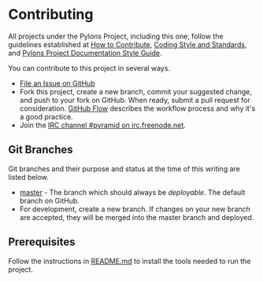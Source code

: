 # Contributing

All projects under the Pylons Project, including this one, follow the guidelines established at [How to Contribute](https://pylonsproject.org/community-how-to-contribute.html), [Coding Style and Standards](https://pylonsproject.org/community-coding-style-standards.html), and [Pylons Project Documentation Style Guide](https://docs.pylonsproject.org/projects/docs-style-guide/).

You can contribute to this project in several ways.

*   [File an Issue on GitHub](https://github.com/Pylons/pyramid_mixpanel/issues)
*   Fork this project, create a new branch, commit your suggested change, and push to your fork on GitHub.
    When ready, submit a pull request for consideration.
    [GitHub Flow](https://guides.github.com/introduction/flow/index.html) describes the workflow process and why it's a good practice.
*   Join the [IRC channel #pyramid on irc.freenode.net](https://webchat.freenode.net/?channels=pyramid).

## Git Branches

Git branches and their purpose and status at the time of this writing are listed below.

*   [master](https://github.com/teamniteo/pyramid_mixpanel/) - The branch which should always be *deployable*. The default branch on GitHub.
*   For development, create a new branch. If changes on your new branch are accepted, they will be merged into the master branch and deployed.

## Prerequisites

Follow the instructions in [README.md](https://github.com/teamniteo/pyramid_mixpanel/) to install the tools needed to run the project.
